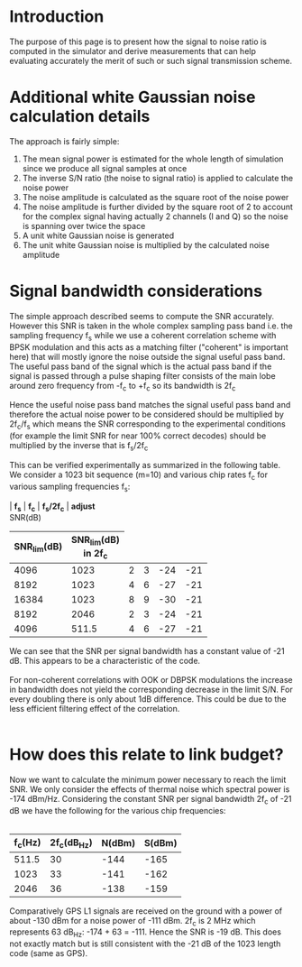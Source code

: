 # Introduction #

The purpose of this page is to present how the signal to noise ratio is computed in the simulator and derive measurements that can help evaluating accurately the merit of such or such signal transmission scheme.

# Additional white Gaussian noise calculation details #

The approach is fairly simple:
  1. The mean signal power is estimated for the whole length of simulation since we produce all signal samples at once
  1. The inverse S/N ratio (the noise to signal ratio) is applied to calculate the noise power
  1. The noise amplitude is calculated as the square root of the noise power
  1. The noise amplitude is further divided by the square root of 2 to account for the complex signal having actually 2 channels (I and Q) so the noise is spanning over twice the space
  1. A unit white Gaussian noise is generated
  1. The unit white Gaussian noise is multiplied by the calculated noise amplitude

# Signal bandwidth considerations #

The simple approach described seems to compute the SNR accurately. However this SNR is taken in the whole complex sampling pass band i.e. the sampling frequency f<sub>s</sub> while we use a coherent correlation scheme with BPSK modulation and this acts as a matching filter ("coherent" is important here) that will mostly ignore the noise outside the signal useful pass band. The useful pass band of the signal which is the actual pass band if the signal is passed through a pulse shaping filter consists of the main lobe around zero frequency from -f<sub>c</sub> to +f<sub>c</sub> so its bandwidth is 2f<sub>c</sub>

Hence the useful noise pass band matches the signal useful pass band and therefore the actual noise power to be considered should be multiplied by 2f<sub>c</sub>/f<sub>s</sub> which means the SNR corresponding to the experimental conditions (for example the limit SNR for near 100% correct decodes) should be multiplied by the inverse that is f<sub>s</sub>/2f<sub>c</sub>

This can be verified experimentally as summarized in the following table. We consider a 1023 bit sequence (m=10) and various chip rates f<sub>c</sub> for various sampling frequencies f<sub>s</sub>:

| **f<sub>s</sub>** | **f<sub>c</sub>** | **f<sub>s</sub>/2f<sub>c</sub>** | **adjust**<br>SNR(dB)<table><thead><th> <b>SNR<sub>lim</sub>(dB)</b> </th><th> <b>SNR<sub>lim</sub>(dB)</b><br>in 2f<sub>c</sub></th></thead><tbody>
<tr><td> 4096 </td><td> 1023 </td><td> 2 </td><td> 3 </td><td> -24 </td><td> -21 </td></tr>
<tr><td> 8192 </td><td> 1023 </td><td> 4 </td><td> 6 </td><td> -27 </td><td> -21 </td></tr>
<tr><td> 16384 </td><td> 1023 </td><td> 8 </td><td> 9 </td><td> -30 </td><td> -21 </td></tr>
<tr><td> 8192 </td><td> 2046 </td><td> 2 </td><td> 3 </td><td> -24 </td><td> -21 </td></tr>
<tr><td> 4096 </td><td> 511.5 </td><td> 4 </td><td> 6 </td><td> -27 </td><td> -21 </td></tr></tbody></table>

We can see that the SNR per signal bandwidth has a constant value of -21 dB. This appears to be a characteristic of the code.<br>
<br>
For non-coherent correlations with OOK or DBPSK modulations the increase in bandwidth does not yield the corresponding decrease in the limit S/N. For every doubling there is only about 1dB difference. This could be due to the less efficient filtering effect of the correlation.<br>
<br>
<h1>How does this relate to link budget?</h1>

Now we want to calculate the minimum power necessary to reach the limit SNR. We only consider the effects of thermal noise which spectral power is -174 dBm/Hz. Considering the constant SNR per signal bandwidth 2f<sub>c</sub> of -21 dB we have the following for the various chip frequencies:<br>
<br>
<table><thead><th> <b>f<sub>c</sub>(Hz)</b> </th><th> <b>2f<sub>c</sub>(dB<sub>Hz</sub>)</b> </th><th> <b>N(dBm)</b> </th><th> <b>S(dBm)</b> </th></thead><tbody>
<tr><td> 511.5 </td><td> 30 </td><td> -144 </td><td> -165 </td></tr>
<tr><td> 1023 </td><td> 33 </td><td> -141 </td><td> -162 </td></tr>
<tr><td> 2046 </td><td> 36 </td><td> -138 </td><td> -159 </td></tr></tbody></table>

Comparatively GPS L1 signals are received on the ground with a power of about -130 dBm for a noise power of -111 dBm. 2f<sub>c</sub> is 2 MHz which represents 63 dB<sub>Hz</sub>: -174 + 63 = -111. Hence the SNR is -19 dB. This  does not exactly match but is still consistent with the -21 dB of the 1023 length code (same as GPS).